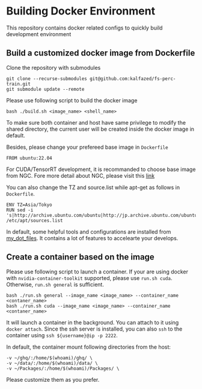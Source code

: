 # Building Docker Environment
This repository contains docker related configs to quickly build development environment

## Build a customized docker image from Dockerfile
Clone the repository with submodules
```shell
git clone --recurse-submodules git@github.com:kalfazed/fs-perc-train.git
git submodule update --remote
```
Please use following script to build the docker image
```shell
bash ./build.sh <image_name> <shell_name>
```
To make sure both container and host have same privilege to modify the shared directory, the current user will be created inside the docker image in default.

Besides, please change your prefereed base image in `Dockerfile`
```shell
FROM ubuntu:22.04
```
For CUDA/TensorRT development, it is recommanded to choose base image from NGC. Fore more detail about NGC, please visit this [link](https://catalog.ngc.nvidia.com/orgs/nvidia/containers/cuda)


You can also change the TZ and source.list while apt-get as follows in `Dockerfile`.
```shell
ENV TZ=Asia/Tokyo
RUN sed -i 's|http://archive.ubuntu.com/ubuntu|http://jp.archive.ubuntu.com/ubuntu|g' /etc/apt/sources.list
```

In default, some helpful tools and configurations are installed from [my_dot_files](https://github.com/kalfazed/my_dot_files). It contains a lot of features to accelearte your develops.


## Create a container based on the image
Please use following script to launch a container. If your are using docker with `nvidia-container-toolkit` supported, please use `run.sh cuda`. Otherwise, `run.sh general` is sufficient.
```shell
bash ./run.sh general --image_name <image_name> --container_name <contaner_name>
bash ./run.sh cuda --image_name <image_name> --container_name <contaner_name>
```
It will launch a container in the background. You can attach to it using `docker attach`. Since the ssh server is installed, you can also `ssh` to the 
container using `ssh ${username}@ip -p 2222`.

In default, the container mount following directories from the host:
```shell
-v ~/ghq/:/home/$(whoami)/ghq/ \
-v ~/data/:/home/$(whoami)/data/ \
-v ~/Packages/:/home/$(whoami)/Packages/ \
```
Please customize them as you prefer.